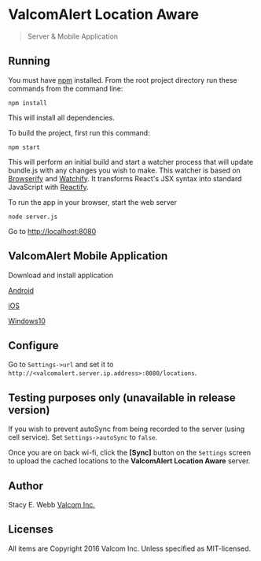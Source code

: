 # ValcomAlert Location Aware

> Server & Mobile Application

## Running

You must have [npm](https://www.npmjs.org/) installed.
From the root project directory run these commands from the command line:

	npm install

This will install all dependencies.

To build the project, first run this command:

	npm start

This will perform an initial build and start a watcher process that will update bundle.js with any changes you wish to make.
This watcher is based on [Browserify](http://browserify.org/) and [Watchify](https://github.com/substack/watchify).
It transforms React's JSX syntax into standard JavaScript with [Reactify](https://github.com/andreypopp/reactify).

To run the app in your browser, start the web server

	node server.js

Go to [http://localhost:8080](http://localhost:8080)


## ValcomAlert Mobile Application

Download and install application

[Android](https://play.google.com/store/apps/details?id=com.stacywebbgmail.com.valcomalert)

[iOS](https://itunes.apple.com/us/app/valcomlocate/id969760781?mt=8)

[Windows10](https://www.microsoft.com/en-us/store/apps/ValcomAlert)

## Configure
 
 Go to `Settings->url` and set it to `http://<valcomalert.server.ip.address>:8080/locations`.


## Testing purposes only (unavailable in release version)

If you wish to prevent autoSync from being recorded to the server (using cell service).
	Set `Settings->autoSync` to `false`.

Once you are on back wi-fi, click the **[Sync]** button on the `Settings` screen to upload the cached locations to the **ValcomAlert Location Aware** server.


## Author

 Stacy E. Webb
 [Valcom Inc.](http://valcom.com)

## Licenses
 
 All items are Copyright 2016 Valcom Inc.
 Unless specified as MIT-licensed.
